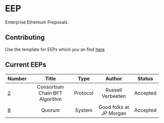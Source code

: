 # EEP


Enterprise Ethereum Proposals.


## Contributing

Use the template for EEPs which you an find [here](https://github.com/EntEth/EEPs/blob/master/.github/PULL_REQUEST_TEMPLATE.md)

## Current EEPs

|Number	| Title	|Type | Author	| Status |
|-------|:-----:|:-----:|:-----:|:------:|
|[2](Protocol/EEP2.md)|Consortium Chain BFT Algorithm|Protocol|Russell Verbeeten|Accepted|
|[8](Systems/EEP8)|Quorum|System|Good folks at JP Morgan|Accepted|
